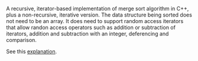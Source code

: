A recursive, iterator-based implementation of merge sort algorithm in C++, plus a non-recursive, iterative version. The data structure being sorted does not need to be an array. It does need to
support random access iterators that allow randon access operators such as addition or subtraction of iterators, addition and subtraction with an integer,
deferencing and comparison.

See this [explanation](http://cplusplus.kurttest.com/notes/merge-sort.html#merge-sort>).
